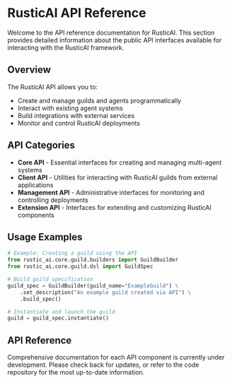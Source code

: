# RusticAI API Reference

Welcome to the API reference documentation for RusticAI. This section provides detailed information about the public API interfaces available for interacting with the RusticAI framework.

## Overview

The RusticAI API allows you to:

- Create and manage guilds and agents programmatically
- Interact with existing agent systems
- Build integrations with external services
- Monitor and control RusticAI deployments

## API Categories

- **Core API** - Essential interfaces for creating and managing multi-agent systems
- **Client API** - Utilities for interacting with RusticAI guilds from external applications
- **Management API** - Administrative interfaces for monitoring and controlling deployments
- **Extension API** - Interfaces for extending and customizing RusticAI components

## Usage Examples

```python
# Example: Creating a guild using the API
from rustic_ai.core.guild.builders import GuildBuilder
from rustic_ai.core.guild.dsl import GuildSpec

# Build guild specification
guild_spec = GuildBuilder(guild_name="ExampleGuild") \
    .set_description("An example guild created via API") \
    .build_spec()

# Instantiate and launch the guild
guild = guild_spec.instantiate()
```

## API Reference

Comprehensive documentation for each API component is currently under development. Please check back for updates, or refer to the code repository for the most up-to-date information. 